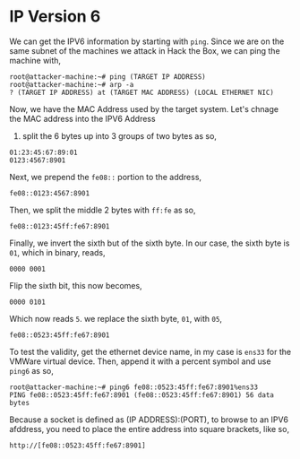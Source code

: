 # IP Version 6
We can get the IPV6 information by starting with `ping`. Since we are on the same subnet of the machines we attack in Hack the Box, we can ping the machine with,
```
root@attacker-machine:~# ping (TARGET IP ADDRESS)
root@attacker-machine:~# arp -a
? (TARGET IP ADDRESS) at (TARGET MAC ADDRESS) (LOCAL ETHERNET NIC)
```
Now, we have the MAC Address used by the target system. Let's chnage the MAC address into the IPV6 Address
1. split the 6 bytes up into 3 groups of two bytes as so,
```
01:23:45:67:89:01
0123:4567:8901
```
Next, we prepend the `fe08::` portion to the address,
```
fe08::0123:4567:8901
```
Then, we split the middle 2 bytes with `ff:fe` as so,
```
fe08::0123:45ff:fe67:8901
```
Finally, we invert the sixth but of the sixth byte. In our case, the sixth byte is `01`, which in binary, reads, 
```
0000 0001
```
Flip the sixth bit, this now becomes, 
```
0000 0101
```
Which now reads `5`. we replace the sixth byte, `01`, with `05`, 
```
fe08::0523:45ff:fe67:8901
```
To test the validity, get the ethernet device name, in my case is `ens33` for the VMWare virtual device. Then, append it with a percent symbol and use `ping6` as so,
```
root@attacker-machine:~# ping6 fe08::0523:45ff:fe67:8901%ens33
PING fe08::0523:45ff:fe67:8901 (fe08::0523:45ff:fe67:8901) 56 data bytes
```
Because a socket is defined as (IP ADDRESS):(PORT), to browse to an IPV6 afddress, you need to place the entire address into square brackets, like so,
```
http://[fe08::0523:45ff:fe67:8901]
```
